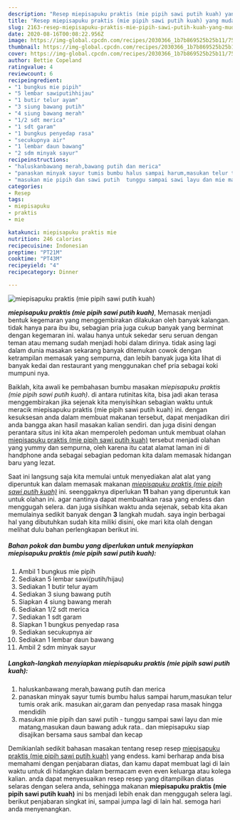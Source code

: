 ```yaml
---
description: "Resep miepisapuku praktis (mie pipih sawi putih kuah) yang mudah"
title: "Resep miepisapuku praktis (mie pipih sawi putih kuah) yang mudah"
slug: 2163-resep-miepisapuku-praktis-mie-pipih-sawi-putih-kuah-yang-mudah
date: 2020-08-16T00:08:22.956Z
image: https://img-global.cpcdn.com/recipes/2030366_1b7b869525b25b11/751x532cq70/miepisapuku-praktis-mie-pipih-sawi-putih-kuah-foto-resep-utama.jpg
thumbnail: https://img-global.cpcdn.com/recipes/2030366_1b7b869525b25b11/751x532cq70/miepisapuku-praktis-mie-pipih-sawi-putih-kuah-foto-resep-utama.jpg
cover: https://img-global.cpcdn.com/recipes/2030366_1b7b869525b25b11/751x532cq70/miepisapuku-praktis-mie-pipih-sawi-putih-kuah-foto-resep-utama.jpg
author: Bettie Copeland
ratingvalue: 4
reviewcount: 6
recipeingredient:
- "1 bungkus mie pipih"
- "5 lembar sawiputihhijau"
- "1 butir telur ayam"
- "3 siung bawang putih"
- "4 siung bawang merah"
- "1/2 sdt merica"
- "1 sdt garam"
- "1 bungkus penyedap rasa"
- "secukupnya air"
- "1 lembar daun bawang"
- "2 sdm minyak sayur"
recipeinstructions:
- "haluskanbawang merah,bawang putih dan merica"
- "panaskan minyak sayur tumis bumbu halus sampai harum,masukan telur tumis orak arik. masukan air,garam dan penyedap rasa masak hingga mendidih"
- "masukan mie pipih dan sawi putih  tunggu sampai sawi layu dan mie matang,masukan daun bawang aduk rata.. dan miepisapuku siap disajikan bersama saus sambal dan kecap"
categories:
- Resep
tags:
- miepisapuku
- praktis
- mie

katakunci: miepisapuku praktis mie 
nutrition: 246 calories
recipecuisine: Indonesian
preptime: "PT21M"
cooktime: "PT43M"
recipeyield: "4"
recipecategory: Dinner

---
```



![miepisapuku praktis (mie pipih sawi putih kuah)](https://img-global.cpcdn.com/recipes/2030366_1b7b869525b25b11/751x532cq70/miepisapuku-praktis-mie-pipih-sawi-putih-kuah-foto-resep-utama.jpg)

<b><i>miepisapuku praktis (mie pipih sawi putih kuah)</i></b>, Memasak menjadi bentuk kegemaran yang menggembirakan dilakukan oleh banyak kalangan. tidak hanya para ibu ibu, sebagian pria juga cukup banyak yang berminat dengan kegemaran ini. walau hanya untuk sekedar seru seruan dengan teman atau memang sudah menjadi hobi dalam dirinya. tidak asing lagi dalam dunia masakan sekarang banyak ditemukan cowok dengan ketrampilan memasak yang sempurna, dan lebih banyak juga kita lihat di banyak kedai dan restaurant yang menggunakan chef pria sebagai koki mumpuni nya.

Baiklah, kita awali ke pembahasan bumbu masakan <i>miepisapuku praktis (mie pipih sawi putih kuah)</i>. di antara rutinitas kita, bisa jadi akan terasa menggembirakan jika sejenak kita menyisihkan sebagian waktu untuk meracik miepisapuku praktis (mie pipih sawi putih kuah) ini. dengan kesuksesan anda dalam membuat makanan tersebut, dapat menjadikan diri anda bangga akan hasil masakan kalian sendiri. dan juga disini dengan perantara situs ini kita akan memperoleh pedoman untuk membuat olahan <u>miepisapuku praktis (mie pipih sawi putih kuah)</u> tersebut menjadi olahan yang yummy dan sempurna, oleh karena itu catat alamat laman ini di handphone anda sebagai sebagian pedoman kita dalam memasak hidangan baru yang lezat.




Saat ini langsung saja kita memulai untuk menyediakan alat alat yang diperuntuk kan dalam memasak makanan <u><i>miepisapuku praktis (mie pipih sawi putih kuah)</i></u> ini. seenggaknya diperlukan <b>11</b> bahan yang diperuntuk kan untuk olahan ini. agar nantinya dapat membuahkan rasa yang endess dan menggugah selera. dan juga sisihkan waktu anda sejenak, sebab kita akan memulainya sedikit banyak dengan <b>3</b> langkah mudah. saya ingin berbagai hal yang dibutuhkan sudah kita miliki disini, oke mari kita olah dengan melihat dulu bahan perlengkapan berikut ini.

<!--inarticleads1-->

##### Bahan pokok dan bumbu yang diperlukan untuk menyiapkan miepisapuku praktis (mie pipih sawi putih kuah):

1. Ambil 1 bungkus mie pipih
1. Sediakan 5 lembar sawi(putih/hijau)
1. Sediakan 1 butir telur ayam
1. Sediakan 3 siung bawang putih
1. Siapkan 4 siung bawang merah
1. Sediakan 1/2 sdt merica
1. Sediakan 1 sdt garam
1. Siapkan 1 bungkus penyedap rasa
1. Sediakan secukupnya air
1. Sediakan 1 lembar daun bawang
1. Ambil 2 sdm minyak sayur




<!--inarticleads2-->

##### Langkah-langkah menyiapkan miepisapuku praktis (mie pipih sawi putih kuah):

1. haluskanbawang merah,bawang putih dan merica
1. panaskan minyak sayur tumis bumbu halus sampai harum,masukan telur tumis orak arik. masukan air,garam dan penyedap rasa masak hingga mendidih
1. masukan mie pipih dan sawi putih  - tunggu sampai sawi layu dan mie matang,masukan daun bawang aduk rata.. dan miepisapuku siap disajikan bersama saus sambal dan kecap




Demikianlah sedikit bahasan masakan tentang resep resep <u>miepisapuku praktis (mie pipih sawi putih kuah)</u> yang endess. kami berharap anda bisa memahami dengan penjabaran diatas, dan kamu dapat membuat lagi di lain waktu untuk di hidangkan dalam bermacam even even keluarga atau kolega kalian. anda dapat menyesuaikan resep resep yang ditampilkan diatas selaras dengan selera anda, sehingga makanan <b>miepisapuku praktis (mie pipih sawi putih kuah)</b> ini bs menjadi lebih enak dan menggugah selera lagi. berikut penjabaran singkat ini, sampai jumpa lagi di lain hal. semoga hari anda menyenangkan.
